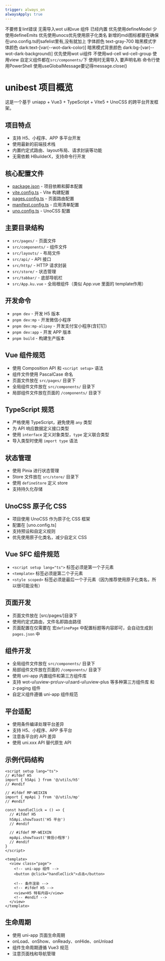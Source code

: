 ```yaml
---
trigger: always_on
alwaysApply: true
---
```

不要修复lint错误
无需导入wot ui和vue 组件 已经内置 优先使用defineModel 少使用defineEmits
优先使用unocs优先使用原子化类名
新增的mdi图标都要在确保在uno.config.ts的safelist里有,没有就加上
字体颜色 text-gray-700
暗黑模式字体颜色  dark:text-[var(--wot-dark-color)]
暗黑模式背景颜色  dark:bg-[var(--wot-dark-background)]
优先使用wot ui组件 不使用wd-cell wd-cell-group 使用view
自定义组件都在`src/components/`下 使用时无需导入 要声明名称
命令行使用PowerShell
使用useGlobalMessage要记得message.close()

# unibest 项目概览

这是一个基于 uniapp + Vue3 + TypeScript + Vite5 + UnoCSS 的跨平台开发框架。

## 项目特点
- 支持 H5、小程序、APP 多平台开发
- 使用最新的前端技术栈
- 内置约定式路由、layout布局、请求封装等功能
- 无需依赖 HBuilderX，支持命令行开发

## 核心配置文件
- [package.json](mdc:package.json) - 项目依赖和脚本配置
- [vite.config.ts](mdc:vite.config.ts) - Vite 构建配置
- [pages.config.ts](mdc:pages.config.ts) - 页面路由配置
- [manifest.config.ts](mdc:manifest.config.ts) - 应用清单配置
- [uno.config.ts](mdc:uno.config.ts) - UnoCSS 配置

## 主要目录结构
- `src/pages/` - 页面文件
- `src/components/` - 组件文件
- `src/layouts/` - 布局文件
- `src/api/` - API 接口
- `src/http/` - HTTP 请求封装
- `src/store/` - 状态管理
- `src/tabbar/` - 底部导航栏
- `src/App.ku.vue` - 全局根组件（类似 App.vue 里面的 template作用）

## 开发命令
- `pnpm dev` - 开发 H5 版本
- `pnpm dev:mp` - 开发微信小程序
- `pnpm dev:mp-alipay` - 开发支付宝小程序(含钉钉)
- `pnpm dev:app` - 开发 APP 版本
- `pnpm build` - 构建生产版本

## Vue 组件规范
- 使用 Composition API 和 `<script setup>` 语法
- 组件文件使用 PascalCase 命名
- 页面文件放在 `src/pages/` 目录下
- 全局组件文件放在 `src/components/` 目录下
- 局部组件文件放在页面的 `/components/` 目录下

## TypeScript 规范
- 严格使用 TypeScript，避免使用 `any` 类型
- 为 API 响应数据定义接口类型
- 使用 `interface` 定义对象类型，`type` 定义联合类型
- 导入类型时使用 `import type` 语法

## 状态管理
- 使用 Pinia 进行状态管理
- Store 文件放在 `src/store/` 目录下
- 使用 `defineStore` 定义 store
- 支持持久化存储

## UnoCSS 原子化 CSS
- 项目使用 UnoCSS 作为原子化 CSS 框架
- 配置在 [uno.config.ts]
- 支持预设和自定义规则
- 优先使用原子化类名，减少自定义 CSS

## Vue SFC 组件规范
- `<script setup lang="ts">` 标签必须是第一个子元素
- `<template>` 标签必须是第二个子元素
- `<style scoped>` 标签必须是最后一个子元素（因为推荐使用原子化类名，所以很可能没有）

## 页面开发
- 页面文件放在 [src/pages/]目录下
- 使用约定式路由，文件名即路由路径
- 页面配置在仅需要在 宏`definePage` 中配置标题等内容即可，会自动生成到 `pages.json` 中

## 组件开发
- 全局组件文件放在 `src/components/` 目录下
- 局部组件文件放在页面的 `/components/` 目录下
- 使用 uni-app 内置组件和第三方组件库
- 支持 wot-ui\uview-pro\uv-ui\sard-ui\uview-plus 等多种第三方组件库 和 z-paging 组件
- 自定义组件遵循 uni-app 组件规范

## 平台适配
- 使用条件编译处理平台差异
- 支持 H5、小程序、APP 多平台
- 注意各平台的 API 差异
- 使用 uni.xxx API 替代原生 API

## 示例代码结构
```vue
<script setup lang="ts">
// #ifdef H5
import { h5Api } from '@/utils/h5'
// #endif

// #ifdef MP-WEIXIN
import { mpApi } from '@/utils/mp'
// #endif

const handleClick = () => {
  // #ifdef H5
  h5Api.showToast('H5 平台')
  // #endif

  // #ifdef MP-WEIXIN
  mpApi.showToast('微信小程序')
  // #endif
}
</script>

<template>
  <view class="page">
    <!-- uni-app 组件 -->
    <button @click="handleClick">点击</button>

    <!-- 条件渲染 -->
    <!-- #ifdef H5 -->
    <view>H5 特有内容</view>
    <!-- #endif -->
  </view>
</template>
```

## 生命周期
- 使用 uni-app 页面生命周期
- onLoad、onShow、onReady、onHide、onUnload
- 组件生命周期遵循 Vue3 规范
- 注意页面栈和导航管理